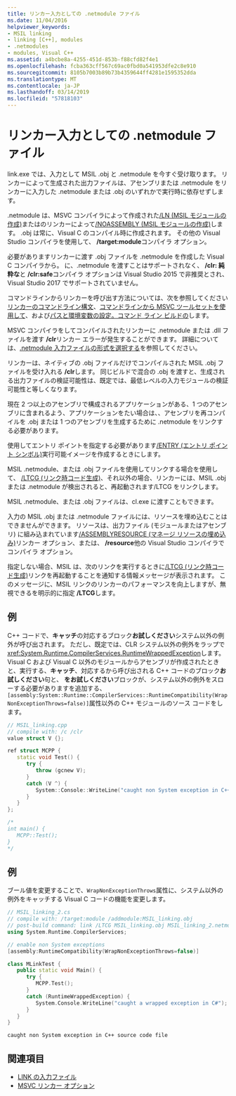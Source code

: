 ```yaml
---
title: リンカー入力としての .netmodule ファイル
ms.date: 11/04/2016
helpviewer_keywords:
- MSIL linking
- linking [C++], modules
- .netmodules
- modules, Visual C++
ms.assetid: a4bcbe8a-4255-451d-853b-f88cfd82f4e1
ms.openlocfilehash: fcba363cff567c69ac0fbd0a541953dfe2c8e910
ms.sourcegitcommit: 8105b7003b89b73b4359644ff4281e1595352dda
ms.translationtype: MT
ms.contentlocale: ja-JP
ms.lasthandoff: 03/14/2019
ms.locfileid: "57818103"
---
```

# <a name="netmodule-files-as-linker-input"></a>リンカー入力としての .netmodule ファイル

link.exe では、入力として MSIL .obj と .netmodule を今すぐ受け取ります。 リンカーによって生成された出力ファイルは、アセンブリまたは .netmodule をリンカーに入力した .netmodule または .obj のいずれかで実行時に依存せずします。

.netmodule は、MSVC コンパイラによって作成された[/LN (MSIL モジュールの作成)](ln-create-msil-module.md)またはのリンカーによって[/NOASSEMBLY (MSIL モジュールの作成)](noassembly-create-a-msil-module.md)します。 .obj は常に、Visual C のコンパイル時に作成されます。 その他の Visual Studio コンパイラを使用して、 **/target:module**コンパイラ オプション。

必要がありますリンカーに渡す .obj ファイルを .netmodule を作成した Visual C コンパイラから。 に、.netmodule を渡すことはサポートされなく、 **/clr: 純粋な**と **/clr:safe**コンパイラ オプションは Visual Studio 2015 で非推奨とされ、Visual Studio 2017 でサポートされていません。

コマンドラインからリンカーを呼び出す方法については、次を参照してください[リンカーのコマンドライン構文](linking.md)、[コマンドラインから MSVC ツールセットを使用して](../building-on-the-command-line.md)、および[パスと環境変数の設定。コマンド ライン ビルドの](../setting-the-path-and-environment-variables-for-command-line-builds.md)します。

MSVC コンパイラをしてコンパイルされたリンカーに .netmodule または .dll ファイルを渡す **/clr**リンカー エラーが発生することができます。 詳細については、[.netmodule 入力ファイルの形式を選択する](choosing-the-format-of-netmodule-input-files.md)を参照してください。

リンカーは、ネイティブの .obj ファイルだけでコンパイルされた MSIL .obj ファイルを受け入れる **/clr**します。 同じビルドで混合の .obj を渡すと、生成される出力ファイルの検証可能性は、既定では、最低レベルの入力モジュールの検証可能性と等しくなります。

現在 2 つ以上のアセンブリで構成されるアプリケーションがある、1 つのアセンブリに含まれるよう、アプリケーションをたい場合は、、アセンブリを再コンパイルを .obj または 1 つのアセンブリを生成するために .netmodule をリンクする必要があります。

使用してエントリ ポイントを指定する必要があります[/ENTRY (エントリ ポイント シンボル)](entry-entry-point-symbol.md)実行可能イメージを作成するときにします。

MSIL .netmodule、または .obj ファイルを使用してリンクする場合を使用して、 [/LTCG (リンク時コード生成)](ltcg-link-time-code-generation.md)、それ以外の場合、リンカーには、MSIL .obj または .netmodule が検出されると、再起動されます/LTCG をリンクします。

MSIL .netmodule、または .obj ファイルは、cl.exe に渡すこともできます。

入力の MSIL .obj または .netmodule ファイルには、リソースを埋め込むことはできませんができます。 リソースは、出力ファイル (モジュールまたはアセンブリ) に組み込まれています[/ASSEMBLYRESOURCE (マネージ リソースの埋め込み)](assemblyresource-embed-a-managed-resource.md)リンカー オプション、または、 **/resource**他の Visual Studio コンパイラでコンパイラ オプション。

指定しない場合、MSIL は、次のリンクを実行するときに[/LTCG (リンク時コード生成)](ltcg-link-time-code-generation.md)リンクを再起動することを通知する情報メッセージが表示されます。 このメッセージに、MSIL リンクのリンカーのパフォーマンスを向上しますが、無視できるを明示的に指定 **/LTCG**します。

## <a name="example"></a>例

C++ コードで、**キャッチ**の対応するブロック**お試しください**システム以外の例外が呼び出されます。 ただし、既定では、CLR システム以外の例外をラップで<xref:System.Runtime.CompilerServices.RuntimeWrappedException>します。 Visual C および Visual C 以外のモジュールからアセンブリが作成されたときと、実行する、**キャッチ**、対応するから呼び出される C++ コードのブロック**お試しください**句と、 **をお試しください**ブロックが、システム以外の例外をスローする必要がありますを追加する、`[assembly:System::Runtime::CompilerServices::RuntimeCompatibility(WrapNonExceptionThrows=false)]`属性以外の C++ モジュールのソース コードをします。

```cpp
// MSIL_linking.cpp
// compile with: /c /clr
value struct V {};

ref struct MCPP {
   static void Test() {
      try {
         throw (gcnew V);
      }
      catch (V ^) {
         System::Console::WriteLine("caught non System exception in C++ source code file");
      }
   }
};

/*
int main() {
   MCPP::Test();
}
*/
```

## <a name="example"></a>例

ブール値を変更することで、`WrapNonExceptionThrows`属性に、システム以外の例外をキャッチする Visual C コードの機能を変更します。

```cpp
// MSIL_linking_2.cs
// compile with: /target:module /addmodule:MSIL_linking.obj
// post-build command: link /LTCG MSIL_linking.obj MSIL_linking_2.netmodule /entry:MLinkTest.Main /out:MSIL_linking_2.exe /subsystem:console
using System.Runtime.CompilerServices;

// enable non System exceptions
[assembly:RuntimeCompatibility(WrapNonExceptionThrows=false)]

class MLinkTest {
   public static void Main() {
      try {
         MCPP.Test();
      }
      catch (RuntimeWrappedException) {
         System.Console.WriteLine("caught a wrapped exception in C#");
      }
   }
}
```

```Output
caught non System exception in C++ source code file
```

## <a name="see-also"></a>関連項目

- [LINK の入力ファイル](link-input-files.md)
- [MSVC リンカー オプション](linker-options.md)
